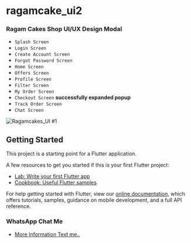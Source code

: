# ragamcake_ui2

### Ragam Cakes Shop UI/UX Design Modal 

- `Splash Screen`
- `Login Screen`
- `Create Account Screen`
- `Forgot Password Screen`
- `Home Screen`
- `Offers Screen`
- `Profile Screen`
- `Filter Screen`
- `My Order Screen`
- `Checkout Screen` **successfully expanded popup**
- `Track Order Screen`
- `Chat Screen`

![Ragamcakes_UI #1](https://user-images.githubusercontent.com/70564915/106375124-7fd4a100-63af-11eb-8c6b-59663de3d80a.jpg)


## Getting Started

This project is a starting point for a Flutter application.

A few resources to get you started if this is your first Flutter project:

- [Lab: Write your first Flutter app](https://flutter.dev/docs/get-started/codelab)
- [Cookbook: Useful Flutter samples](https://flutter.dev/docs/cookbook)

For help getting started with Flutter, view our
[online documentation](https://flutter.dev/docs), which offers tutorials,
samples, guidance on mobile development, and a full API reference.

### WhatsApp Chat Me

- [More Information Text me..](https://api.whatsapp.com/send?phone=918610575512&text=UI/UX%20Designer%20to%20develop%20any%20apps%20we%20do%20it%20..)
